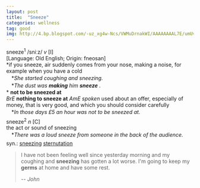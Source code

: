 ```yaml
---
layout: post
title:  "Sneeze"
categories: wellness
tag: good
img: http://4.bp.blogspot.com/-uz_xg4w-Ncs/VWMuDrnakWI/AAAAAAAAL7E/umUvB4PIJoE/s1600/meysenAV_sneeze.jpg
---
```

<DIV style="MARGIN: 0px 0px 5px">sneeze<SUP>1</SUP> /sniːz/ <I>v</I> [I] <BR>[Language: Old English; Origin: fneosan]<BR>*if you sneeze, air suddenly comes from your nose, making a noise, for example when you have a cold<BR>　*<I>She started coughing and sneezing.</I><BR>　*<I>The dust was <B>making</B> him <B>sneeze</B> .</I><BR>* <B>not to be sneezed at</B><BR><I>BrE</I> <B>nothing to sneeze at</B> <I>AmE spoken</I> used about an offer, especially of money, that is very good, and which you should consider carefully<BR>　*<I>In those days £5 an hour was not to be sneezed at.</I></DIV>
<DIV style="MARGIN: 0px 0px 5px">sneeze<SUP>2</SUP> <I>n</I> [C] <BR>the act or sound of sneezing<BR>　*<I>There was a loud sneeze from someone in the back of the audience.</I></DIV>
<DIV style="MARGIN: 0px 0px 5px">
<DIV style="MARGIN: 4px 0px">syn.: <A href="{{ site.baseurl }}/sneezing"><U>sneezing</U></A> <A href="{{ site.baseurl }}/sternutation"><U>sternutation</U></A></DIV></DIV>

> I have not been feeling well since yesterday morning and my coughing and **sneezing** has gotten a lot worse. I'm going to keep my **germs** at home and have some rest.
>
> -- <cite>John</cite>
